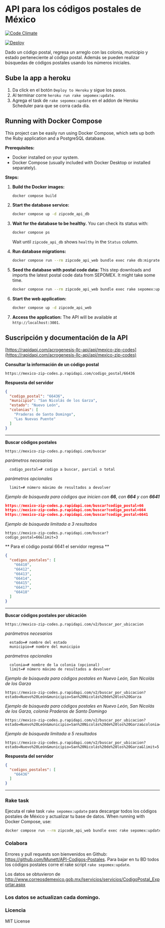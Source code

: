 # API para los códigos postales de México
[![Code Climate](https://codeclimate.com/github/Munett/API-Codigos-Postales/badges/gpa.svg)](https://codeclimate.com/github/Munett/API-Codigos-Postales)

[![Deploy](https://www.herokucdn.com/deploy/button.svg)](https://heroku.com/deploy?template=https://github.com/acrogenesis/API-Codigos-Postales)

Dado un código postal, regresa un arreglo con las colonia, municipio y estado perteneciente al código postal.
Además se pueden realizar búsquedas de códigos postales usando los números iniciales.

## Sube la app a heroku
1) Da click en el botón `Deploy to Heroku` y sigue los pasos.
2) Al terminar corre `heroku run rake sepomex:update`.
3) Agrega el task de `rake sepomex:update` en el addon de Heroku
Scheduler para que se corra cada día.

## Running with Docker Compose

This project can be easily run using Docker Compose, which sets up both the Ruby application and a PostgreSQL database.

**Prerequisites:**
*   Docker installed on your system.
*   Docker Compose (usually included with Docker Desktop or installed separately).

**Steps:**

1.  **Build the Docker images:**
    ```bash
    docker compose build
    ```

2.  **Start the database service:**
    ```bash
    docker compose up -d zipcode_api_db
    ```

3.  **Wait for the database to be healthy.** You can check its status with:
    ```bash
    docker compose ps
    ```
    Wait until `zipcode_api_db` shows `healthy` in the `Status` column.

4.  **Run database migrations:**
    ```bash
    docker compose run --rm zipcode_api_web bundle exec rake db:migrate
    ```

5.  **Seed the database with postal code data:**
    This step downloads and imports the latest postal code data from SEPOMEX. It might take some time.
    ```bash
    docker compose run --rm zipcode_api_web bundle exec rake sepomex:update
    ```

6.  **Start the web application:**
    ```bash
    docker compose up -d zipcode_api_web
    ```

7.  **Access the application:**
    The API will be available at `http://localhost:3001`.

## Suscripción y documentación de la API

[https://rapidapi.com/acrogenesis-llc-api/api/mexico-zip-codes](https://rapidapi.com/acrogenesis-llc-api/api/mexico-zip-codes)


**Consultar la información de un código postal**

```text
https://mexico-zip-codes.p.rapidapi.com/codigo_postal/66436
```

**Respuesta del servidor**
```json
{
  "codigo_postal": "66436",
  "municipio": "San Nicolás de los Garza",
  "estado": "Nuevo León",
  "colonias": [
    "Praderas de Santo Domingo",
    "Las Nuevas Puente"
  ]
}
```

---

**Buscar códigos postales**

```text
https://mexico-zip-codes.p.rapidapi.com/buscar
```

_parámetros necesarios_
```text
  codigo_postal=# codigo a buscar, parcial o total
```

_parámetros opcionales_
```text
  limit=# número máximo de resultados a devolver
```

_Ejemplo de búsqueda para códigos que inicien con **66**, con **664** y con **6641**_
```json
https://mexico-zip-codes.p.rapidapi.com/buscar?codigo_postal=66
https://mexico-zip-codes.p.rapidapi.com/buscar?codigo_postal=664
https://mexico-zip-codes.p.rapidapi.com/buscar?codigo_postal=6641
```

_Ejemplo de búsqueda limitada a 3 resultados_
```text
https://mexico-zip-codes.p.rapidapi.com/buscar?codigo_postal=66&limit=3
```

** Para el código postal 6641 el servidor regresa **
```json
{
  "codigos_postales": [
    "66410",
    "66412",
    "66413",
    "66414",
    "66415",
    "66417",
    "66418"
  ]
}
```

---

**Buscar códigos postales por ubicación**

```text
https://mexico-zip-codes.p.rapidapi.com/v2/buscar_por_ubicacion
```

_parámetros necesarios_
```text
  estado=# nombre del estado
  municipio=# nombre del municipio
```

_parámetros opcionales_
```text
  colonia=# nombre de la colonia (opcional)
  limit=# número máximo de resultados a devolver
```

_Ejemplo de búsqueda para códigos postales en Nuevo León, San Nicolás de los Garza_
```text
https://mexico-zip-codes.p.rapidapi.com/v2/buscar_por_ubicacion?estado=Nuevo%20León&municipio=San%20Nicolás%20de%20los%20Garza
```

_Ejemplo de búsqueda para códigos postales en Nuevo León, San Nicolás de los Garza, colonia Praderas de Santo Domingo_
```text
https://mexico-zip-codes.p.rapidapi.com/v2/buscar_por_ubicacion?estado=Nuevo%20León&municipio=San%20Nicolás%20de%20los%20Garza&colonia=Praderas%20de%20Santo%20Domingo
```

_Ejemplo de búsqueda limitada a 5 resultados_
```text
https://mexico-zip-codes.p.rapidapi.com/v2/buscar_por_ubicacion?estado=Nuevo%20León&municipio=San%20Nicolás%20de%20los%20Garza&limit=5
```

**Respuesta del servidor**
```json
{
  "codigos_postales": [
    "66436"
  ]
}
```

___

### Rake task
Ejecuta el rake task `rake sepomex:update` para descargar todos los códigos postales de México y actualizar tu base de datos. When running with Docker Compose, use:
```bash
docker compose run --rm zipcode_api_web bundle exec rake sepomex:update
```

### Colabora
Errores y pull requests son bienvenidos en Github: https://github.com/Munett/API-Codigos-Postales.
Para bajar en tu BD todos los códigos postales corre el rake script `rake sepomex:update`.

Los datos se obtuvieron de http://www.correosdemexico.gob.mx/lservicios/servicios/CodigoPostal_Exportar.aspx

### Los datos se actualizan cada domingo.

### Licencia
MIT License